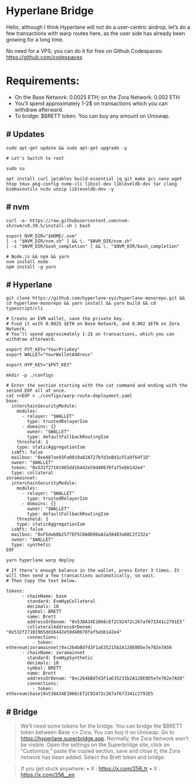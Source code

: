 # Hyperlane Bridge
Hello, although I think Hyperlane will not do a user-centric airdrop, let’s do a few transactions with warp routes here, as the user side has already been growing for a long time.

No need for a VPS; you can do it for free on Github Codespaces: https://github.com/codespaces 

# Requirements: 
 - On the Base Network: 0.0025 ETH; on the Zora Network: 0.002 ETH 
 - You’ll spend approximately 1-2$ on transactions which you can withdraw afterward.
 - To bridge: $BRETT token. You can buy any amount on Uniswap.

## # Updates
```console
sudo apt-get update && sudo apt-get upgrade -y

# Let's Switch to root

sudo su

apt install curl iptables build-essential jq git make gcc nano wget htop tmux pkg-config nvme-cli libssl-dev libleveldb-dev tar clang bsdmainutils ncdu unzip libleveldb-dev -y
```

## # nvm
```console
curl -o- https://raw.githubusercontent.com/nvm-sh/nvm/v0.39.5/install.sh | bash

export NVM_DIR="$HOME/.nvm"
[ -s "$NVM_DIR/nvm.sh" ] && \. "$NVM_DIR/nvm.sh"
[ -s "$NVM_DIR/bash_completion" ] && \. "$NVM_DIR/bash_completion"

# Node.js && npm && yarn
nvm install node
npm install -g yarn
```

## # Hyperlane
```console
git clone https://github.com/hyperlane-xyz/hyperlane-monorepo.git && cd hyperlane-monorepo && yarn install && yarn build && cd typescript/cli

# Create an EVM wallet, save the private key.
# Fund it with 0.0025 $ETH on Base Network, and 0.002 $ETH on Zora Network.
# You’ll spend approximately 1-2$ on transactions, which you can withdraw afterward.

export PVT_KEY="YourPrivKey"
export WALLET="YourWalletAddress"

export HYP_KEY="$PVT_KEY"

mkdir -p ./configs

# Enter the section starting with the cat command and ending with the second EOF all at once.
cat <<EOF > ./configs/warp-route-deployment.yaml
base:
  interchainSecurityModule:
    modules:
      - relayer: "$WALLET"
        type: trustedRelayerIsm
      - domains: {}
        owner: "$WALLET"
        type: defaultFallbackRoutingIsm
    threshold: 1
    type: staticAggregationIsm
  isNft: false
  mailbox: "0xeA87ae93Fa0019a82A727bfd3eBd1cFCa8f64f1D"
  owner: "$WALLET"
  token: "0x532f27101965dd16442e59d40670faf5ebb142e4"
  type: collateral
zoramainnet:
  interchainSecurityModule:
    modules:
      - relayer: "$WALLET"
        type: trustedRelayerIsm
      - domains: {}
        owner: "$WALLET"
        type: defaultFallbackRoutingIsm
    threshold: 1
    type: staticAggregationIsm
  isNft: false
  mailbox: "0xF5da68b2577EF5C0A0D98aA2a58483a68C2f232a"
  owner: "$WALLET"
  type: synthetic
EOF

yarn hyperlane warp deploy

# If there’s enough balance in the wallet, press Enter 3 times. It will then send a few transactions automatically, so wait.
# Then Copy the text below.
```
```console
tokens:
      - chainName: base
        standard: EvmHypCollateral
        decimals: 18
        symbol: BRETT
        name: Brett
        addressOrDenom: "0x538A34E1066cEf2C92472c267af673341c2791E5"
        collateralAddressOrDenom: "0x532f27101965dd16442e59d40670faf5ebb142e4"
        connections:
          - token: ethereum|zoramainnet|0xc264bBd7d3F1aE35215b2A128E0D5e7e702e7A50
      - chainName: zoramainnet
        standard: EvmHypSynthetic
        decimals: 18
        symbol: BRETT
        name: Brett
        addressOrDenom: "0xc264bBd7d3F1aE35215b2A128E0D5e7e702e7A50"
        connections:
          - token: ethereum|base|0x538A34E1066cEf2C92472c267af673341c2791E5
```

## # Bridge
> We’ll need some tokens for the bridge. You can bridge the $BRETT token between Base <> Zora. You can buy it on Uniswap.
> Go to https://hyperlane.superbridge.app. Normally, the Zora Network won’t be visible. Open the settings on the Superbridge site, click on “Customize,” paste the copied section, save and close it; the Zora network has been added. Select the Brett token and bridge.

> If you get stuck anywhere: ▪️ X : https://x.com/256_tr ▪️ X : https://x.com/256__en
